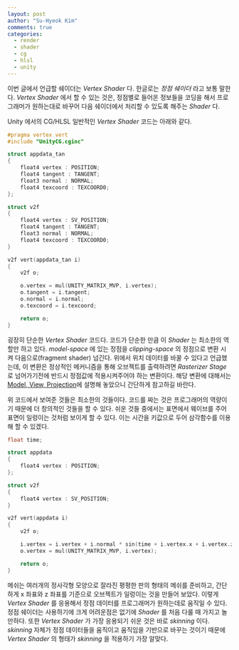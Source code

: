 ```yaml
---
layout: post
author: "Su-Hyeok Kim"
comments: true
categories:
  - render
  - shader
  - cg
  - hlsl
  - unity
---
```


이번 글에서 언급할 쉐이더는 _Vertex Shader_ 다. 한글로는 _정점 쉐이더_ 라고 보통 말한다. _Vertex Shader_ 에서 할 수 있는 것은, 정점별로 들어온 정보들을 코딩을 해서 프로그래머가 원하는대로 바꾸어 다음 쉐이더에서 처리할 수 있도록 해주는 _Shader_ 다.

Unity 에서의 CG/HLSL 일반적인 _Vertex Shader_ 코드는 아래와 같다.

``` c
#pragma vertex vert
#include "UnityCG.cginc"

struct appdata_tan
{
    float4 vertex : POSITION;
    float4 tangent : TANGENT;
    float3 normal : NORMAL;
    float4 texcoord : TEXCOORD0;
};

struct v2f
{
    float4 vertex : SV_POSITION;
    float4 tangent : TANGENT;
    float3 normal : NORMAL;
    float4 texcoord : TEXCOORD0;
}

v2f vert(appdata_tan i)
{
    v2f o;

    o.vertex = mul(UNITY_MATRIX_MVP, i.vertex);
    o.tangent = i.tangent;
    o.normal = i.normal;
    o.texcoord = i.texcoord;

    return o;
}
```

굉장히 단순한 _Vertex Shader_ 코드다. 코드가 단순한 만큼 이 _Shader_ 는 최소한의 역할만 하고 있다. _model-space_ 에 있는 정점을 _clipping-space_ 의 정점으로 변환 시켜 다음으로(fragment shader) 넘긴다. 위에서 위치 데이터를 바꿀 수 있다고 언급했는데, 이 변환은 정상적인 메커니즘을 통해 오브젝트를 출력하려면 _Rasterizer Stage_ 로 넘어가기전에 반드시 정점값에 적용시켜주어야 하는 변환이다. 해당 변환에 대해서는 [Model, View, Projection](https://docs.google.com/presentation/d/10VzsjfifKJlRTHDlBq7e8vNBTu4D5jOWUF87KYYGwlk/edit?usp=sharing)에 설명해 놓았으니 간단하게 참고하길 바란다.

위 코드에서 보여준 것들은 최소한의 것들이다. 코드를 짜는 것은 프로그래머의 역량이기 때문에 더 창의적인 것들을 할 수 있다. 쉬운 것들 중에서는 표면에서 웨이브를 주어 표면이 일렁이는 것처럼 보이게 할 수 있다. 이는 시간을 키값으로 두어 삼각함수를 이용해 할 수 있겠다.

``` C
float time;

struct appdata
{
    float4 vertex : POSITION;
};

struct v2f
{
    float4 vertex : SV_POSITION;
}

v2f vert(appdata i)
{
    v2f o;

    i.vertex = i.vertex + i.normal * sin(time + i.vertex.x + i.vertex.z);
    o.vertex = mul(UNITY_MATRIX_MVP, i.vertex);

    return o;
}
```

메쉬는 여러개의 정사각형 모양으로 잘라진 평평한 판의 형태의 메쉬를 준비하고, 간단하게 x 좌표와 z 좌표를 기준으로 오브젝트가 일렁이는 것을 만들어 보았다. 이렇게 _Vertex Shader_ 를 응용해서 정점 데이터를 프로그래머가 원하는데로 움직일 수 있다. 정점 쉐이더는 사용하기에 크게 어려운점은 없기에 _Shader_ 를 처음 다룰 때 가지고 놀만하다. 또한 _Vertex Shader_ 가 가장 응용되기 쉬운 것은 바로 _skinning_ 이다. _skinning_ 자체가 정점 데이터들을 움직이고 움직임을 기반으로 바꾸는 것이기 때문에 _Vertex Shader_ 의 형태가 _skinning_ 을 적용하기 가장 알맞다.
